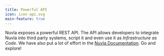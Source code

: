 ```yaml
---
title: Powerful API
icon: icon-api.svg
main-feature: true
---
```


Nuvla exposes a powerful REST API. The API allows developers to integrate Nuvla into third party systems, script it and even use it as <em>Infrastructure as Code</em>. We have also put a lot of effort in the <a href="https://docs.nuvla.io"> Nuvla Documentation</a>. Go and explore!
